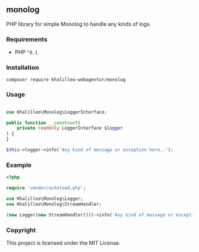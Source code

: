## monolog

PHP library for simple Monolog to handle any kinds of logs.

### Requirements

* PHP `^8.1`

### Installation

`composer require khalilleo-webagentur/monolog`

### Usage

```php

use Khalilleo\Monolog\LoggerInterface;

public function __construct(
    private readonly LoggerInterface $logger
) {
}

$this->logger->info('Any kind of message or exception here..');

```

### Example

```php
<?php

require 'vendor/autoload.php';

use Khalilleo\Monolog\Logger;
use Khalilleo\Monolog\StreamHandler;

(new Logger(new StreamHandler()))->info('Any kind of message or exception here..'); // search for file `Info_2024.log`

```

### Copyright

This project is licensed under the MIT License.
